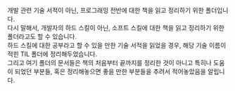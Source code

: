개발 관련 기술 서적이 아닌, 프로그래밍 전반에 대한 책을 읽고 정리하기 위한 폴더입니다.  
다시 말해서, 개발자의 하드 스킬이 아닌, 소프트 스킬에 대한 책을 읽고 정리하기 위한 폴더라고도 할 수 있습니다.  
하드 스킬에 대한 공부라고 할 수 있을 만한 기술 서적을 읽었을 경우, 해당 기술 이름이 적힌 TIL 폴더에 정리해두었습니다.  
그리고 여기 폴더의 문서들은 책의 처음부터 끝까지를 정리한 것이 아니고 특히나 도움이 되었던 부분들, 혹은 정리해놓으면 좋을 만한 부분들을 추려서 적어놓았음을 알립니다.
